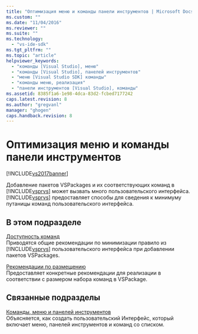 ```yaml
---
title: "Оптимизация меню и команды панели инструментов | Microsoft Docs"
ms.custom: ""
ms.date: "11/04/2016"
ms.reviewer: ""
ms.suite: ""
ms.technology: 
  - "vs-ide-sdk"
ms.tgt_pltfrm: ""
ms.topic: "article"
helpviewer_keywords: 
  - "команды [Visual Studio], меню"
  - "команды [Visual Studio], панелей инструментов"
  - "меню [Visual Studio SDK] команды"
  - "команды меню, реализация"
  - "панели инструментов [Visual Studio], команды"
ms.assetid: 8385f1a6-1e98-4dca-83d2-fcbed7177242
caps.latest.revision: 8
ms.author: "gregvanl"
manager: "ghogen"
caps.handback.revision: 8
---
```

# Оптимизация меню и команды панели инструментов
[!INCLUDE[vs2017banner](../../code-quality/includes/vs2017banner.md)]

Добавление пакетов VSPackages и их соответствующих команд в [!INCLUDE[vsprvs](../../code-quality/includes/vsprvs_md.md)] может вызвать много пользовательского интерфейса.[!INCLUDE[vsprvs](../../code-quality/includes/vsprvs_md.md)] предоставляет способы для сведения к минимуму путаницы команд пользовательского интерфейса.  
  
## В этом подразделе  
 [Доступность команд](../../extensibility/internals/making-commands-available.md)  
 Приводятся общие рекомендации по минимизации правило из [!INCLUDE[vsprvs](../../code-quality/includes/vsprvs_md.md)] пользовательского интерфейса при добавлении пакетов VSPackages.  
  
 [Рекомендации по размещению](../../extensibility/internals/command-placement-guidelines.md)  
 Предоставляет конкретные рекомендации для реализации в соответствии с размером набора команд в VSPackage.  
  
## Связанные подразделы  
 [Команды, меню и панелей инструментов](../../extensibility/internals/commands-menus-and-toolbars.md)  
 Объясняется, как создать пользовательский Интерфейс, который включает меню, панелей инструментов и команд со списком.